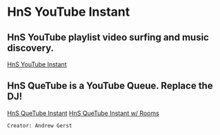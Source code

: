 HnS YouTube Instant
========  

HnS YouTube playlist video surfing and music discovery.
-------------------------------
[HnS YouTube Instant](http://hnsyoutube.webs.com/)  

HnS QueTube is a YouTube Queue. Replace the DJ!
-------------------------------
[HnS QueTube Instant](http://hnsyoutube.webs.com/quetube.html) 
[HnS QueTube Instant w/ Rooms](http://hns.netai.net/quetube/) 

`Creator: Andrew Gerst`